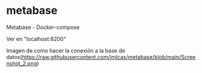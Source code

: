 # metabase
Metabase - Docker-compose

Ver en "localhost:8200"

</span><span>Imagen de como hacer la conexión a la base de datos</span><span><span><span>(</span><span>https://raw.githubusercontent.com/jmlcas/metabase/blob/main/Screenshot_2.png</span><span>)</span>
